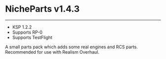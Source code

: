 # NicheParts v1.4.3
---
- KSP 1.2.2
- Supports RP-0
- Supports TestFlight

A small parts pack which adds some real engines and RCS parts. Recommended for use with Realism Overhaul.
